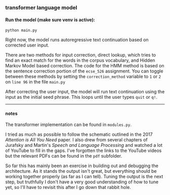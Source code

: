 ### transformer language model

#### Run the model (make sure venv is active):
```
python main.py
```

Right now, the model runs autoregressive text continuation based on corrected user input.

There are two methods for input correction, direct lookup, which tries to find an exact match for the words in the corpus vocabulary, and Hidden Markov Model based correction. The code for the HMM method is based on the sentence correction portion of the `ecse_526` assignment. You can toggle between these methods by setting the  `correction_method` variable to `1` or `2` on `line 96` in the file `main.py`

After correcting the user input, the model will run text continuation using the input as the initial seed phrase. This loops until the user types `quit` or `q!`.

___

#### notes

The transformer implementation can be found in `modules.py`.

I tried as much as possible to follow the schematic outlined in the 2017 *Attention is All You Need* paper. I also drew from several chapters of Jurafsky and Martin's *Speech and Language Processing* and watched a lot of YouTube to fill in the gaps. I've forgotten the links to the YouTube videos but the relevant PDFs can be found in the `pdf` subfolder.

So far this has mainly been an exercise in building out and debugging the architecture. As it stands the output isn't great, but everything should be working together properly (as far as I can tell). Tuning the output is the next step, but truthfully I don't have a very good understanding of how to tune yet, so I'll have to revisit this after I go down that rabbit hole.
